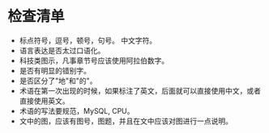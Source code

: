 # 检查清单

* 标点符号，逗号，顿号，句号。 中文字符。
* 语言表达是否太过口语化。
* 科技类图示，凡事章节号应该使用阿拉伯数字。
* 是否有明显的错别字。
* 是否区分了"地"和"的"。
* 术语在第一次出现的时候，如果标注了英文，后面就可以直接使用中文，或者直接使用英文。
* 术语的写法要规范，MySQL, CPU。
* 文中的图，应该有图号，图题，并且在文中应该对图进行一点说明。